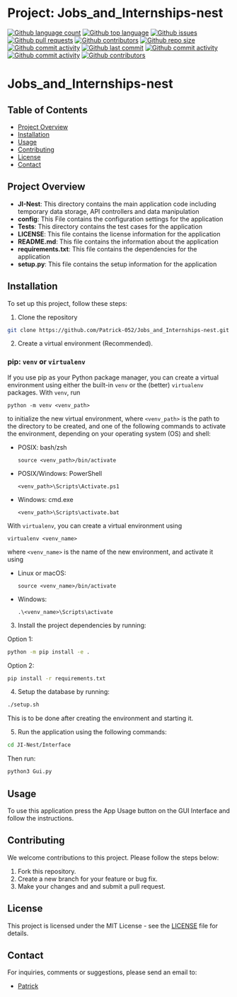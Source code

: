 # Project: Jobs_and_Internships-nest

[![Github language count](https://img.shields.io/github/languages/count/Patrick-052/Jobs_and_Internships-nest)]()
[![Github top language](https://img.shields.io/github/languages/top/Patrick-052/Jobs_and_Internships-nest)]()
[![Github issues](https://img.shields.io/github/issues/Patrick-052/Jobs_and_Internships-nest)]()
[![Github pull requests](https://img.shields.io/github/issues-pr/Patrick-052/Jobs_and_Internships-nest)]()
[![Github contributors](https://img.shields.io/github/contributors/Patrick-052/Jobs_and_Internships-nest)]()
[![Github repo size](https://img.shields.io/github/repo-size/Patrick-052/Jobs_and_Internships-nest)]()
[![Github commit activity](https://img.shields.io/github/commit-activity/m/Patrick-052/Jobs_and_Internships-nest)]()
[![Github last commit](https://img.shields.io/github/last-commit/Patrick-052/Jobs_and_Internships-nest)]()
[![Github commit activity](https://img.shields.io/github/commit-activity/y/Patrick-052/Jobs_and_Internships-nest)]()
[![Github commit activity](https://img.shields.io/github/commit-activity/w/Patrick-052/Jobs_and_Internships-nest)]()
[![Github contributors](https://img.shields.io/github/contributors/Patrick-052/Jobs_and_Internships-nest)]()


# Jobs_and_Internships-nest

## Table of Contents
- [Project Overview](#project-overview)
- [Installation](#installation)
- [Usage](#usage)
- [Contributing](#contributing)
- [License](#license)
- [Contact](#contact)

## Project Overview
- **JI-Nest**: This directory contains the main application code including temporary data storage,
           API controllers and data manipulation
- **config**: This File contains the configuration settings for the application
- **Tests**: This directory contains the test cases for the application
- **LICENSE**: This file contains the license information for the application
- **README.md**: This file contains the information about the application
- **requirements.txt**: This file contains the dependencies for the application
- **setup.py**: This file contains the setup information for the application

## Installation
To set up this project, follow these steps:
1. Clone the repository
```bash
git clone https://github.com/Patrick-052/Jobs_and_Internships-nest.git
```

2. Create a virtual environment (Recommended).

### pip: `venv` or `virtualenv`

If you use pip as your Python package manager, you can create a virtual
environment using either the built-in `venv` or the (better) `virtualenv`
packages. With `venv`, run

    python -m venv <venv_path>

to initialize the new virtual environment, where `<venv_path>` is the
path to the directory to be created, and one of the following commands
to activate the environment, depending on your operating system (OS) and
shell:

* POSIX: bash/zsh

      source <venv_path>/bin/activate

* POSIX/Windows: PowerShell

      <venv_path>\Scripts\Activate.ps1

* Windows: cmd.exe

      <venv_path>\Scripts\activate.bat

With `virtualenv`, you can create a virtual environment using

    virtualenv <venv_name>

where `<venv_name>` is the name of the new environment, and activate it
using

* Linux or macOS:

      source <venv_name>/bin/activate

* Windows:

      .\<venv_name>\Scripts\activate

3. Install the project dependencies by running:

Option 1:

```bash
python -m pip install -e .
```

Option 2:

```bash
pip install -r requirements.txt
```

4. Setup the database by running:

```bash
./setup.sh
```

This is to be done after creating the environment and starting it.

5. Run the application using the following commands:

```bash
cd JI-Nest/Interface
```
Then run:

```bash
python3 Gui.py
```

## Usage
To use this application press the App Usage button on the GUI Interface and follow the instructions.

## Contributing

We welcome contributions to this project. Please follow the steps below:

1. Fork this repository.
2. Create a new branch for your feature or bug fix.
3. Make your changes and and submit a pull request.

## License

This project is licensed under the MIT License - see the [LICENSE](LICENSE) file for details.

## Contact

For inquiries, comments or suggestions, please send an email to:
- [Patrick](mailto:Patrick-052@example.com)
